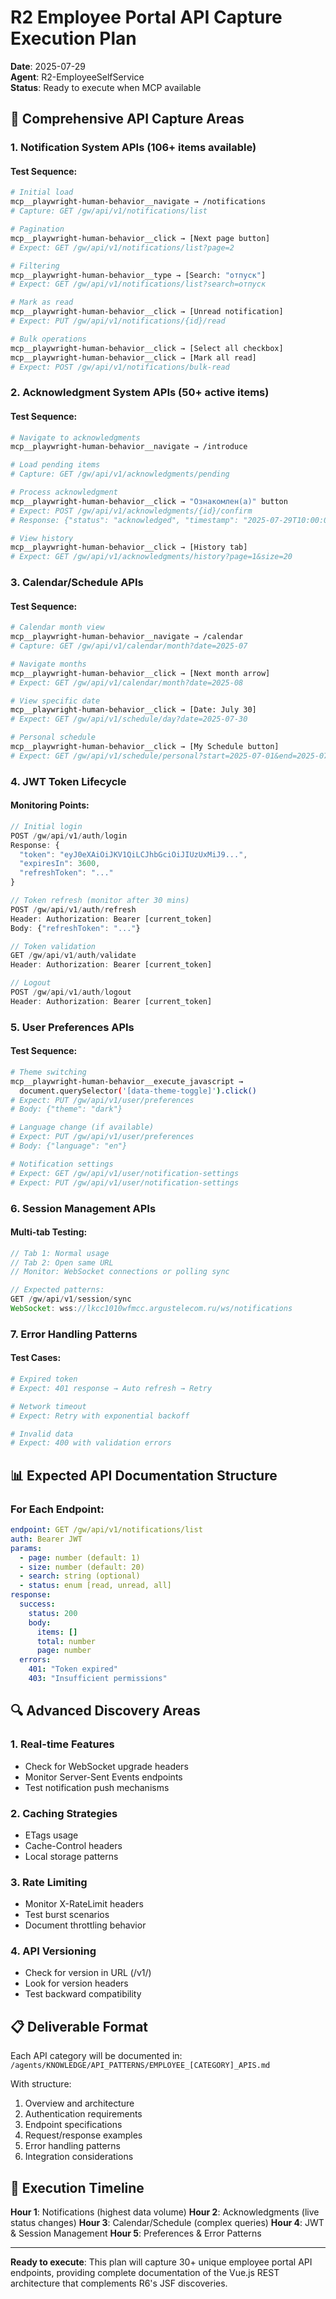 # R2 Employee Portal API Capture Execution Plan

**Date**: 2025-07-29  
**Agent**: R2-EmployeeSelfService  
**Status**: Ready to execute when MCP available  

## 🎯 Comprehensive API Capture Areas

### 1. Notification System APIs (106+ items available)

#### Test Sequence:
```bash
# Initial load
mcp__playwright-human-behavior__navigate → /notifications
# Capture: GET /gw/api/v1/notifications/list

# Pagination
mcp__playwright-human-behavior__click → [Next page button]
# Expect: GET /gw/api/v1/notifications/list?page=2

# Filtering
mcp__playwright-human-behavior__type → [Search: "отпуск"]
# Expect: GET /gw/api/v1/notifications/list?search=отпуск

# Mark as read
mcp__playwright-human-behavior__click → [Unread notification]
# Expect: PUT /gw/api/v1/notifications/{id}/read

# Bulk operations
mcp__playwright-human-behavior__click → [Select all checkbox]
mcp__playwright-human-behavior__click → [Mark all read]
# Expect: POST /gw/api/v1/notifications/bulk-read
```

### 2. Acknowledgment System APIs (50+ active items)

#### Test Sequence:
```bash
# Navigate to acknowledgments
mcp__playwright-human-behavior__navigate → /introduce

# Load pending items
# Capture: GET /gw/api/v1/acknowledgments/pending

# Process acknowledgment
mcp__playwright-human-behavior__click → "Ознакомлен(а)" button
# Expect: POST /gw/api/v1/acknowledgments/{id}/confirm
# Response: {"status": "acknowledged", "timestamp": "2025-07-29T10:00:00Z"}

# View history
mcp__playwright-human-behavior__click → [History tab]
# Expect: GET /gw/api/v1/acknowledgments/history?page=1&size=20
```

### 3. Calendar/Schedule APIs

#### Test Sequence:
```bash
# Calendar month view
mcp__playwright-human-behavior__navigate → /calendar
# Capture: GET /gw/api/v1/calendar/month?date=2025-07

# Navigate months
mcp__playwright-human-behavior__click → [Next month arrow]
# Expect: GET /gw/api/v1/calendar/month?date=2025-08

# View specific date
mcp__playwright-human-behavior__click → [Date: July 30]
# Expect: GET /gw/api/v1/schedule/day?date=2025-07-30

# Personal schedule
mcp__playwright-human-behavior__click → [My Schedule button]
# Expect: GET /gw/api/v1/schedule/personal?start=2025-07-01&end=2025-07-31
```

### 4. JWT Token Lifecycle

#### Monitoring Points:
```javascript
// Initial login
POST /gw/api/v1/auth/login
Response: {
  "token": "eyJ0eXAiOiJKV1QiLCJhbGciOiJIUzUxMiJ9...",
  "expiresIn": 3600,
  "refreshToken": "..."
}

// Token refresh (monitor after 30 mins)
POST /gw/api/v1/auth/refresh
Header: Authorization: Bearer [current_token]
Body: {"refreshToken": "..."}

// Token validation
GET /gw/api/v1/auth/validate
Header: Authorization: Bearer [current_token]

// Logout
POST /gw/api/v1/auth/logout
Header: Authorization: Bearer [current_token]
```

### 5. User Preferences APIs

#### Test Sequence:
```bash
# Theme switching
mcp__playwright-human-behavior__execute_javascript → 
  document.querySelector('[data-theme-toggle]').click()
# Expect: PUT /gw/api/v1/user/preferences
# Body: {"theme": "dark"}

# Language change (if available)
# Expect: PUT /gw/api/v1/user/preferences
# Body: {"language": "en"}

# Notification settings
# Expect: GET /gw/api/v1/user/notification-settings
# Expect: PUT /gw/api/v1/user/notification-settings
```

### 6. Session Management APIs

#### Multi-tab Testing:
```javascript
// Tab 1: Normal usage
// Tab 2: Open same URL
// Monitor: WebSocket connections or polling sync

// Expected patterns:
GET /gw/api/v1/session/sync
WebSocket: wss://lkcc1010wfmcc.argustelecom.ru/ws/notifications
```

### 7. Error Handling Patterns

#### Test Cases:
```bash
# Expired token
# Expect: 401 response → Auto refresh → Retry

# Network timeout
# Expect: Retry with exponential backoff

# Invalid data
# Expect: 400 with validation errors
```

## 📊 Expected API Documentation Structure

### For Each Endpoint:
```yaml
endpoint: GET /gw/api/v1/notifications/list
auth: Bearer JWT
params:
  - page: number (default: 1)
  - size: number (default: 20)
  - search: string (optional)
  - status: enum [read, unread, all]
response:
  success:
    status: 200
    body:
      items: []
      total: number
      page: number
  errors:
    401: "Token expired"
    403: "Insufficient permissions"
```

## 🔍 Advanced Discovery Areas

### 1. Real-time Features
- Check for WebSocket upgrade headers
- Monitor Server-Sent Events endpoints
- Test notification push mechanisms

### 2. Caching Strategies
- ETags usage
- Cache-Control headers
- Local storage patterns

### 3. Rate Limiting
- Monitor X-RateLimit headers
- Test burst scenarios
- Document throttling behavior

### 4. API Versioning
- Check for version in URL (/v1/)
- Look for version headers
- Test backward compatibility

## 📋 Deliverable Format

Each API category will be documented in:
`/agents/KNOWLEDGE/API_PATTERNS/EMPLOYEE_[CATEGORY]_APIS.md`

With structure:
1. Overview and architecture
2. Authentication requirements
3. Endpoint specifications
4. Request/response examples
5. Error handling patterns
6. Integration considerations

## 🚀 Execution Timeline

**Hour 1**: Notifications (highest data volume)
**Hour 2**: Acknowledgments (live status changes)
**Hour 3**: Calendar/Schedule (complex queries)
**Hour 4**: JWT & Session Management
**Hour 5**: Preferences & Error Patterns

---

**Ready to execute**: This plan will capture 30+ unique employee portal API endpoints, providing complete documentation of the Vue.js REST architecture that complements R6's JSF discoveries.